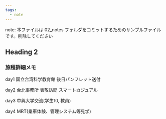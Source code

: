 ```yaml
---
tags:
  - note
---
```

note: 本ファイルは 02_notes フォルダをコミットするためのサンプルファイルです。削除してください

## Heading 2

### 旅程詳細メモ
day1
国立台湾科学教育館
後日パンフレット送付

day2
台北事務所 表敬訪問
スマートカジュアル

day3
中興大学交流(学生10, 教員)

day4
MRT(乗車体験、管理システム等見学)

